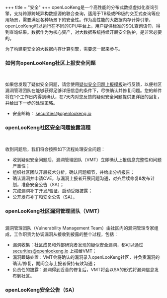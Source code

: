 +++
title = "安全"
+++
openLooKeng是一个高性能的分布式数据虚拟化查询引擎，支持跨源跨域异构数据源的联合查询，适用于TB级或PB级的交互式查询等应用场景，需要满足各种场景下的安全性。作为高性能的大数据内存计算引擎，openLooKeng可以运行在不同的CPU平台上，用户提供标准的SQL查询语句，得到查询结果。数据作为为核心资产，对大数据系统持续开展安全防护，是非常必要的。

为了构建更安全的大数据内存计算引擎，需要您一起来参与。

### 如何向openLooKeng社区上报安全问题
<br>

如果您发现了疑似安全问题，请您使用[疑似安全问题上报模板](https://gitee.com/openlookeng/community/blob/master/security/report-template_zh_ch.md)进行反馈，以便社区漏洞管理团队在能够获得足够详细信息的条件下，尽快确认并修复问题。您的邮件将在1个工作日内得到确认，在7天内对您反馈的疑似安全问题提供更详细的回复，并给出下一步的处理策略。

- 安全邮箱： securities@openlookeng.io

### openLooKeng社区安全问题披露流程
<br>

收到问题后，我们将会按照如下流程处理安全问题：

- 收到疑似安全问题后，漏洞管理团队（VMT）立即确认上报信息完整性和问题严重性；
- 组织社区团队开展技术分析，确认问题细节，并给出分析报告；
- 确认漏洞并申请CVE，与漏洞上报者开展问题沟通，对齐后续修复&发布计划，准备安全公告（SA）；
- 完成漏洞补丁开发/验证，启动受限披露；
- 公开发布补丁和安全公告（SA）。

### openLooKeng社区漏洞管理团队（VMT）

<br>
漏洞管理团队（Vulnerability Management Team）由社区内的漏洞管理专家组成，工作职责为协调漏洞从接收到披露的整个过程，包括：

- 漏洞收集：社区成员和外部研究者发现的疑似安全漏洞，都可以通过 securities@openlookeng.io 上报给VMT；
- 漏洞跟踪处置：VMT会将确认的漏洞录入openLooKeng社区，并负责漏洞的确认/修复，期间会与上报者保持有效沟通；
- 负责任的披露：漏洞得到妥善的修复后，VMT将会以SA的形式将漏洞信息发布到社区。

### openLooKeng安全公告（SA）

<br>
